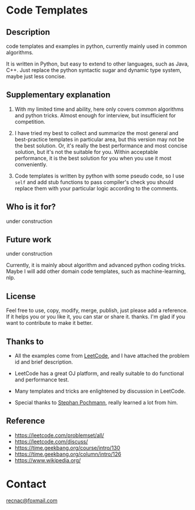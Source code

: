 # Code Templates



## Description

code templates and examples in python, currently mainly used in common algorithms.

It is written in Python, but easy to extend to other languages, such as Java, C++. 
Just replace the python syntactic sugar and dynamic type system, maybe just less concise.


## Supplementary explanation
1. With my limited time and ability, here only covers common algorithms and python tricks. Almost enough for interview, but insufficient for competition.

2. I have tried my best to collect and summarize the most general and best-practice templates in particular area, but this version may not be 
  the best solution. Or, it's really the best performance and most concise solution, but it's not the suitable for you.
  Within acceptable performance, it is the best solution for you when you use it most conveniently. 

3. Code templates is written by python with some pseudo code, so I use `self` and add stub functions to pass compiler's check
  you should replace them with your particular logic according to the comments.
  


## Who is it for?

under construction



## Future work

under construction

Currently, it is mainly about algorithm and advanced python coding tricks. Maybe I will add other domain code templates, such as machine-learning, nlp.

## License

Feel free to use, copy, modify, merge, publish, just please add a reference. 
If it helps you or you like it, you can star or share it. thanks.
I'm glad if you want to contribute to make it better.



## Thanks to
* All the examples come from [LeetCode](https://www.leetcode.com), and I have attached the problem id and brief description.

* LeetCode has a great OJ platform, and really suitable to do functional and performance test.

* Many templates and tricks are enlightened by discussion in LeetCode. 

* Special thanks to [Stephan Pochmann](https://leetcode.com/stefanpochmann/), really learned a lot from him.


## Reference

* https://leetcode.com/problemset/all/
* https://leetcode.com/discuss/
* https://time.geekbang.org/course/intro/130
* https://time.geekbang.org/column/intro/126
* https://www.wikipedia.org/


# Contact

recnac@foxmail.com